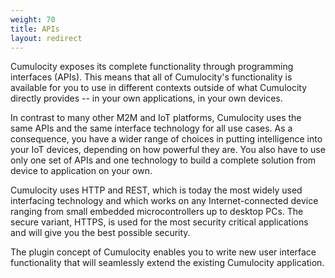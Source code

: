 ```yaml
---
weight: 70
title: APIs
layout: redirect
---
```


Cumulocity exposes its complete functionality through programming interfaces (APIs). This means that all of Cumulocity's functionality is available for you to use in different contexts outside of what Cumulocity directly provides -- in your own applications, in your own devices.

In contrast to many other M2M and IoT platforms, Cumulocity uses the same APIs and the same interface technology for all use cases. As a consequence, you have a wider range of choices in putting intelligence into your IoT devices, depending on how powerful they are. You also have to use only one set of APIs and one technology to build a complete solution from device to application on your own.

Cumulocity uses HTTP and REST, which is today the most widely used interfacing technology and which works on any Internet-connected device ranging from small embedded microcontrollers up to desktop PCs. The secure variant, HTTPS, is used for the most security critical applications and will give you the best possible security.

The plugin concept of Cumulocity enables you to write new user interface functionality that will seamlessly extend the existing Cumulocity application.